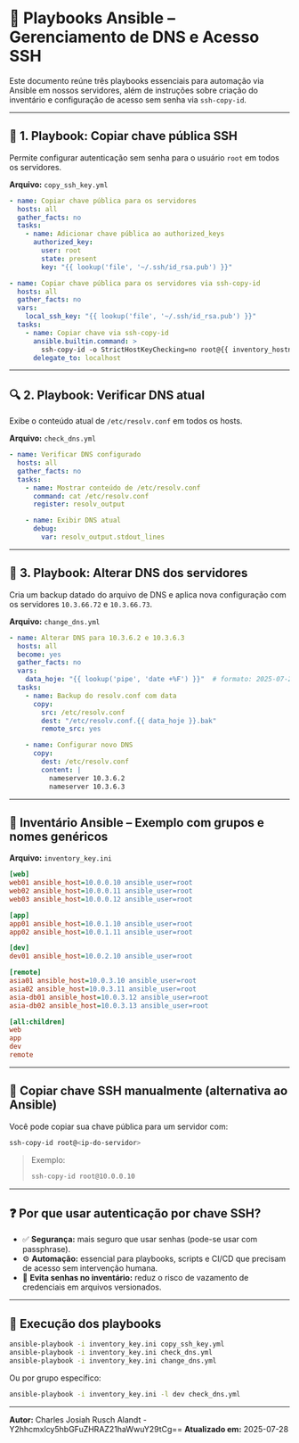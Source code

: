 # 📘 Playbooks Ansible – Gerenciamento de DNS e Acesso SSH

Este documento reúne três playbooks essenciais para automação via Ansible em nossos servidores, além de instruções sobre criação do inventário e configuração de acesso sem senha via `ssh-copy-id`.

---

## 🔐 1. Playbook: Copiar chave pública SSH

Permite configurar autenticação sem senha para o usuário `root` em todos os servidores.

**Arquivo:** `copy_ssh_key.yml`

```yaml
- name: Copiar chave pública para os servidores
  hosts: all
  gather_facts: no
  tasks:
    - name: Adicionar chave pública ao authorized_keys
      authorized_key:
        user: root
        state: present
        key: "{{ lookup('file', '~/.ssh/id_rsa.pub') }}"

- name: Copiar chave pública para os servidores via ssh-copy-id
  hosts: all
  gather_facts: no
  vars:
    local_ssh_key: "{{ lookup('file', '~/.ssh/id_rsa.pub') }}"
  tasks:
    - name: Copiar chave via ssh-copy-id
      ansible.builtin.command: >
        ssh-copy-id -o StrictHostKeyChecking=no root@{{ inventory_hostname }}
      delegate_to: localhost
```

---

## 🔍 2. Playbook: Verificar DNS atual

Exibe o conteúdo atual de `/etc/resolv.conf` em todos os hosts.

**Arquivo:** `check_dns.yml`

```yaml
- name: Verificar DNS configurado
  hosts: all
  gather_facts: no
  tasks:
    - name: Mostrar conteúdo de /etc/resolv.conf
      command: cat /etc/resolv.conf
      register: resolv_output

    - name: Exibir DNS atual
      debug:
        var: resolv_output.stdout_lines
```

---

## 🔧 3. Playbook: Alterar DNS dos servidores

Cria um backup datado do arquivo de DNS e aplica nova configuração com os servidores `10.3.66.72` e `10.3.66.73`.

**Arquivo:** `change_dns.yml`

```yaml
- name: Alterar DNS para 10.3.6.2 e 10.3.6.3
  hosts: all
  become: yes
  gather_facts: no
  vars:
    data_hoje: "{{ lookup('pipe', 'date +%F') }}"  # formato: 2025-07-28
  tasks:
    - name: Backup do resolv.conf com data
      copy:
        src: /etc/resolv.conf
        dest: "/etc/resolv.conf.{{ data_hoje }}.bak"
        remote_src: yes

    - name: Configurar novo DNS
      copy:
        dest: /etc/resolv.conf
        content: |
          nameserver 10.3.6.2
          nameserver 10.3.6.3
```

---

## 📁 Inventário Ansible – Exemplo com grupos e nomes genéricos

**Arquivo:** `inventory_key.ini`

```ini
[web]
web01 ansible_host=10.0.0.10 ansible_user=root
web02 ansible_host=10.0.0.11 ansible_user=root
web03 ansible_host=10.0.0.12 ansible_user=root

[app]
app01 ansible_host=10.0.1.10 ansible_user=root
app02 ansible_host=10.0.1.11 ansible_user=root

[dev]
dev01 ansible_host=10.0.2.10 ansible_user=root

[remote]
asia01 ansible_host=10.0.3.10 ansible_user=root
asia02 ansible_host=10.0.3.11 ansible_user=root
asia-db01 ansible_host=10.0.3.12 ansible_user=root
asia-db02 ansible_host=10.0.3.13 ansible_user=root

[all:children]
web
app
dev
remote
```

---

## 🔑 Copiar chave SSH manualmente (alternativa ao Ansible)

Você pode copiar sua chave pública para um servidor com:

```bash
ssh-copy-id root@<ip-do-servidor>
```

> Exemplo:
> ```bash
> ssh-copy-id root@10.0.0.10
> ```

---

## ❓ Por que usar autenticação por chave SSH?

- ✅ **Segurança:** mais seguro que usar senhas (pode-se usar com passphrase).
- ⚙️ **Automação:** essencial para playbooks, scripts e CI/CD que precisam de acesso sem intervenção humana.
- 🚫 **Evita senhas no inventário:** reduz o risco de vazamento de credenciais em arquivos versionados.

---

## 🚀 Execução dos playbooks

```bash
ansible-playbook -i inventory_key.ini copy_ssh_key.yml
ansible-playbook -i inventory_key.ini check_dns.yml
ansible-playbook -i inventory_key.ini change_dns.yml
```

Ou por grupo específico:

```bash
ansible-playbook -i inventory_key.ini -l dev check_dns.yml
```

---

**Autor:** Charles Josiah Rusch Alandt - Y2hhcmxlcy5hbGFuZHRAZ21haWwuY29tCg==
**Atualizado em:** 2025-07-28
